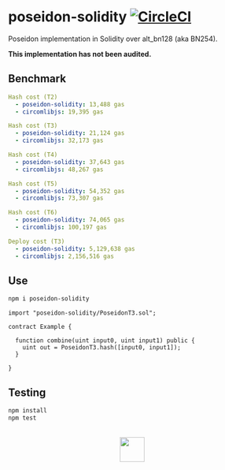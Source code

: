 # poseidon-solidity [![CircleCI](https://img.shields.io/circleci/build/github/vimwitch/poseidon-solidity/main)](https://dl.circleci.com/status-badge/redirect/gh/vimwitch/poseidon-solidity/tree/main)

Poseidon implementation in Solidity over alt_bn128 (aka BN254).

**This implementation has not been audited.**

## Benchmark

```yaml
Hash cost (T2)
  - poseidon-solidity: 13,488 gas
  - circomlibjs: 19,395 gas

Hash cost (T3)
  - poseidon-solidity: 21,124 gas
  - circomlibjs: 32,173 gas

Hash cost (T4)
  - poseidon-solidity: 37,643 gas
  - circomlibjs: 48,267 gas

Hash cost (T5)
  - poseidon-solidity: 54,352 gas
  - circomlibjs: 73,307 gas

Hash cost (T6)
  - poseidon-solidity: 74,065 gas
  - circomlibjs: 100,197 gas

Deploy cost (T3)
  - poseidon-solidity: 5,129,638 gas
  - circomlibjs: 2,156,516 gas
```

## Use

```sh
npm i poseidon-solidity
```

```solidity
import "poseidon-solidity/PoseidonT3.sol";

contract Example {

  function combine(uint input0, uint input1) public {
    uint out = PoseidonT3.hash([input0, input1]);
  }

}
```

## Testing

```sh
npm install
npm test
```

<br />

<div align="center">
<a href="https://appliedzkp.org">
<img width="50px" height="auto" src="https://raw.githubusercontent.com/vimwitch/poseidon-solidity/main/pse_logo.svg" />
</a>
</div>
